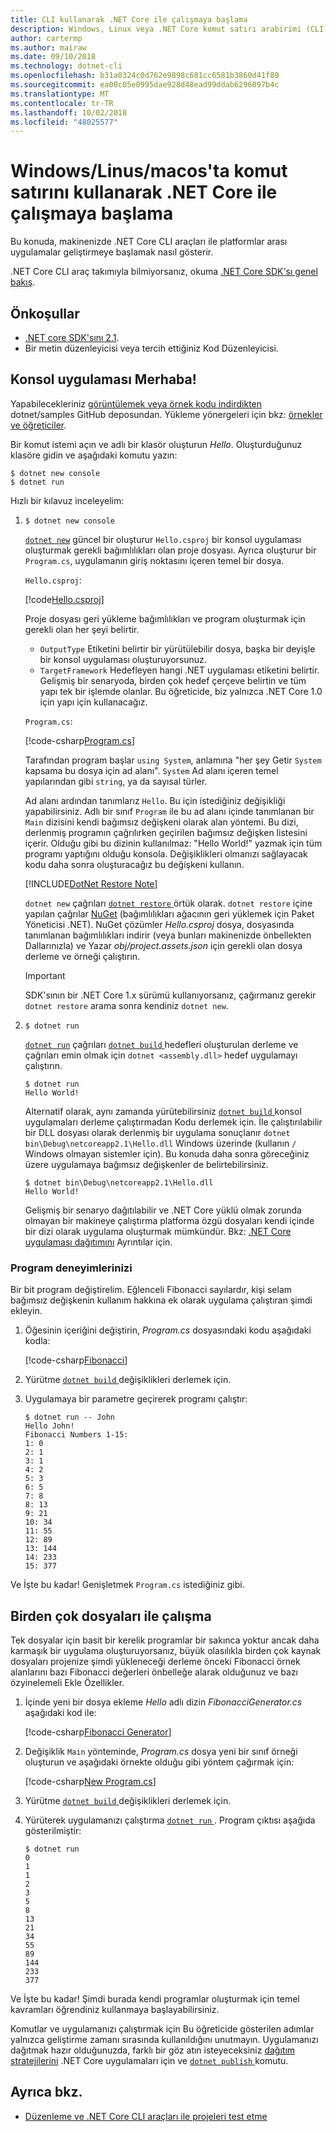 ```yaml
---
title: CLI kullanarak .NET Core ile çalışmaya başlama
description: Windows, Linux veya .NET Core komut satırı arabirimi (CLI) kullanarak macOS üzerinde .NET Core ile çalışmaya başlama gösteren adım adım bir öğretici.
author: cartermp
ms.author: mairaw
ms.date: 09/10/2018
ms.technology: dotnet-cli
ms.openlocfilehash: b31a0324c0d762e9898c681cc6581b3860d41f89
ms.sourcegitcommit: ea00c05e0995dae928d48ead99ddab6296097b4c
ms.translationtype: MT
ms.contentlocale: tr-TR
ms.lasthandoff: 10/02/2018
ms.locfileid: "48025577"
---
```

# <a name="getting-started-with-net-core-on-windowslinuxmacos-using-the-command-line"></a>Windows/Linus/macos'ta komut satırını kullanarak .NET Core ile çalışmaya başlama

Bu konuda, makinenizde .NET Core CLI araçları ile platformlar arası uygulamalar geliştirmeye başlamak nasıl gösterir.

.NET Core CLI araç takımıyla bilmiyorsanız, okuma [.NET Core SDK'sı genel bakış](../tools/index.md).

## <a name="prerequisites"></a>Önkoşullar

- [.NET core SDK'sını 2.1](https://www.microsoft.com/net/download/core).
- Bir metin düzenleyicisi veya tercih ettiğiniz Kod Düzenleyicisi.

## <a name="hello-console-app"></a>Konsol uygulaması Merhaba!

Yapabilecekleriniz [görüntülemek veya örnek kodu indirdikten](https://github.com/dotnet/samples/tree/master/core/console-apps/HelloMsBuild) dotnet/samples GitHub deposundan. Yükleme yönergeleri için bkz: [örnekler ve öğreticiler](../../samples-and-tutorials/index.md#viewing-and-downloading-samples).

Bir komut istemi açın ve adlı bir klasör oluşturun *Hello*. Oluşturduğunuz klasöre gidin ve aşağıdaki komutu yazın:

```console
$ dotnet new console
$ dotnet run
```

Hızlı bir kılavuz inceleyelim:

1. `$ dotnet new console`

   [`dotnet new`](../tools/dotnet-new.md) güncel bir oluşturur `Hello.csproj` bir konsol uygulaması oluşturmak gerekli bağımlılıkları olan proje dosyası.  Ayrıca oluşturur bir `Program.cs`, uygulamanın giriş noktasını içeren temel bir dosya.

   `Hello.csproj`:

   [!code[Hello.csproj](../../../samples/core/console-apps/HelloMsBuild/Hello.csproj)]

   Proje dosyası geri yükleme bağımlılıkları ve program oluşturmak için gerekli olan her şeyi belirtir.

   * `OutputType` Etiketini belirtir bir yürütülebilir dosya, başka bir deyişle bir konsol uygulaması oluşturuyorsunuz.
   * `TargetFramework` Hedefleyen hangi .NET uygulaması etiketini belirtir. Gelişmiş bir senaryoda, birden çok hedef çerçeve belirtin ve tüm yapı tek bir işlemde olanlar. Bu öğreticide, biz yalnızca .NET Core 1.0 için yapı için kullanacağız.

   `Program.cs`:

   [!code-csharp[Program.cs](../../../samples/core/console-apps/HelloMsBuild/Program.cs)]

   Tarafından program başlar `using System`, anlamına "her şey Getir `System` kapsama bu dosya için ad alanı". `System` Ad alanı içeren temel yapılarından gibi `string`, ya da sayısal türler.

   Ad alanı ardından tanımlarız `Hello`. Bu için istediğiniz değişikliği yapabilirsiniz. Adlı bir sınıf `Program` ile bu ad alanı içinde tanımlanan bir `Main` dizisini kendi bağımsız değişkeni olarak alan yöntemi. Bu dizi, derlenmiş programın çağrılırken geçirilen bağımsız değişken listesini içerir. Olduğu gibi bu dizinin kullanılmaz: "Hello World!" yazmak için tüm programı yaptığını olduğu konsola. Değişiklikleri olmanızı sağlayacak kodu daha sonra oluşturacağız bu değişkeni kullanın.

   [!INCLUDE[DotNet Restore Note](~/includes/dotnet-restore-note.md)]

   `dotnet new` çağrıları [ `dotnet restore` ](../tools/dotnet-restore.md) örtük olarak. `dotnet restore` içine yapılan çağrılar [NuGet](https://www.nuget.org/) (bağımlılıkları ağacının geri yüklemek için Paket Yöneticisi .NET). NuGet çözümler *Hello.csproj* dosya, dosyasında tanımlanan bağımlılıkları indirir (veya bunları makinenizde önbellekten Dallarınızla) ve Yazar *obj/project.assets.json* için gerekli olan dosya derleme ve örneği çalıştırın. 
   
   > [!IMPORTANT]
   > SDK'sının bir .NET Core 1.x sürümü kullanıyorsanız, çağırmanız gerekir `dotnet restore` arama sonra kendiniz `dotnet new`.

2. `$ dotnet run`

   [`dotnet run`](../tools/dotnet-run.md) çağrıları [ `dotnet build` ](../tools/dotnet-build.md) hedefleri oluşturulan derleme ve çağrıları emin olmak için `dotnet <assembly.dll>` hedef uygulamayı çalıştırın.

    ```console
    $ dotnet run
    Hello World!
    ```

    Alternatif olarak, aynı zamanda yürütebilirsiniz [ `dotnet build` ](../tools/dotnet-build.md) konsol uygulamaları derleme çalıştırmadan Kodu derlemek için. İle çalıştırılabilir bir DLL dosyası olarak derlenmiş bir uygulama sonuçlanır `dotnet bin\Debug\netcoreapp2.1\Hello.dll` Windows üzerinde (kullanın `/` Windows olmayan sistemler için). Bu konuda daha sonra göreceğiniz üzere uygulamaya bağımsız değişkenler de belirtebilirsiniz.
    ```console
    $ dotnet bin\Debug\netcoreapp2.1\Hello.dll
    Hello World!
    ```

    Gelişmiş bir senaryo dağıtılabilir ve .NET Core yüklü olmak zorunda olmayan bir makineye çalıştırma platforma özgü dosyaları kendi içinde bir dizi olarak uygulama oluşturmak mümkündür. Bkz: [.NET Core uygulaması dağıtımını](../deploying/index.md) Ayrıntılar için.

### <a name="augmenting-the-program"></a>Program deneyimlerinizi

Bir bit program değiştirelim. Eğlenceli Fibonacci sayılardır, kişi selam bağımsız değişkenin kullanım hakkına ek olarak uygulama çalıştıran şimdi ekleyin.

1. Öğesinin içeriğini değiştirin, *Program.cs* dosyasındaki kodu aşağıdaki kodla:

   [!code-csharp[Fibonacci](../../../samples/core/console-apps/fibonacci-msbuild/Program.cs)]

2. Yürütme [ `dotnet build` ](../tools/dotnet-build.md) değişiklikleri derlemek için.

3. Uygulamaya bir parametre geçirerek programı çalıştır:

   ```console
   $ dotnet run -- John
   Hello John!
   Fibonacci Numbers 1-15:
   1: 0
   2: 1
   3: 1
   4: 2
   5: 3
   6: 5
   7: 8
   8: 13
   9: 21
   10: 34
   11: 55
   12: 89
   13: 144
   14: 233
   15: 377
   ```

Ve İşte bu kadar!  Genişletmek `Program.cs` istediğiniz gibi.

## <a name="working-with-multiple-files"></a>Birden çok dosyaları ile çalışma

Tek dosyalar için basit bir kerelik programlar bir sakınca yoktur ancak daha karmaşık bir uygulama oluşturuyorsanız, büyük olasılıkla birden çok kaynak dosyaları projenize şimdi yükleneceği derleme önceki Fibonacci örnek alanlarını bazı Fibonacci değerleri önbelleğe alarak olduğunuz ve bazı özyinelemeli Ekle Özellikler.

1. İçinde yeni bir dosya ekleme *Hello* adlı dizin *FibonacciGenerator.cs* aşağıdaki kod ile:

   [!code-csharp[Fibonacci Generator](../../../samples/core/console-apps/FibonacciBetterMsBuild/FibonacciGenerator.cs)]

2. Değişiklik `Main` yönteminde, *Program.cs* dosya yeni bir sınıf örneği oluşturun ve aşağıdaki örnekte olduğu gibi yöntem çağırmak için:

   [!code-csharp[New Program.cs](../../../samples/core/console-apps/FibonacciBetterMsBuild/Program.cs)]

3. Yürütme [ `dotnet build` ](../tools/dotnet-build.md) değişiklikleri derlemek için.

4. Yürüterek uygulamanızı çalıştırma [ `dotnet run` ](../tools/dotnet-run.md). Program çıktısı aşağıda gösterilmiştir:

   ```console
   $ dotnet run
   0
   1
   1
   2
   3
   5
   8
   13
   21
   34
   55
   89
   144
   233
   377
   ```

Ve İşte bu kadar! Şimdi burada kendi programlar oluşturmak için temel kavramları öğrendiniz kullanmaya başlayabilirsiniz.

Komutlar ve uygulamanızı çalıştırmak için Bu öğreticide gösterilen adımlar yalnızca geliştirme zamanı sırasında kullanıldığını unutmayın. Uygulamanızı dağıtmak hazır olduğunuzda, farklı bir göz atın isteyeceksiniz [dağıtım stratejilerini](../deploying/index.md) .NET Core uygulamaları için ve [ `dotnet publish` ](../tools/dotnet-publish.md) komutu.

## <a name="see-also"></a>Ayrıca bkz.

* [Düzenleme ve .NET Core CLI araçları ile projeleri test etme](testing-with-cli.md)
